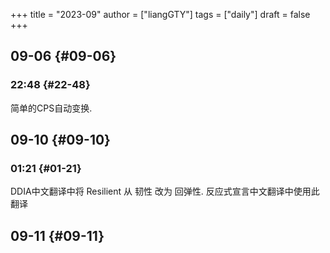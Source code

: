 +++
title = "2023-09"
author = ["liangGTY"]
tags = ["daily"]
draft = false
+++

## 09-06 {#09-06}


### 22:48 {#22-48}

简单的CPS自动变换.


## 09-10 {#09-10}


### 01:21 {#01-21}

DDIA中文翻译中将 Resilient 从 韧性 改为 回弹性. 反应式宣言中文翻译中使用此翻译


## 09-11 {#09-11}

